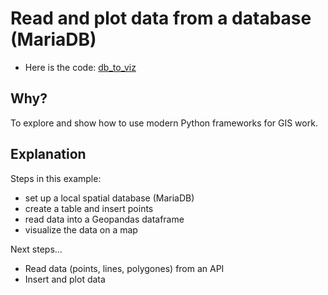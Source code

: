 # Read and plot data from a database (MariaDB)

- Here is the code: [db_to_viz](./db_to_viz.ipynb)

## Why?

To explore and show how to use modern Python frameworks for GIS work.

## Explanation

Steps in this example:
- set up a local spatial database (MariaDB)
- create a table and insert points
- read data into a Geopandas dataframe
- visualize the data on a map

Next steps…
- Read data (points, lines, polygones) from an API
- Insert and plot data

